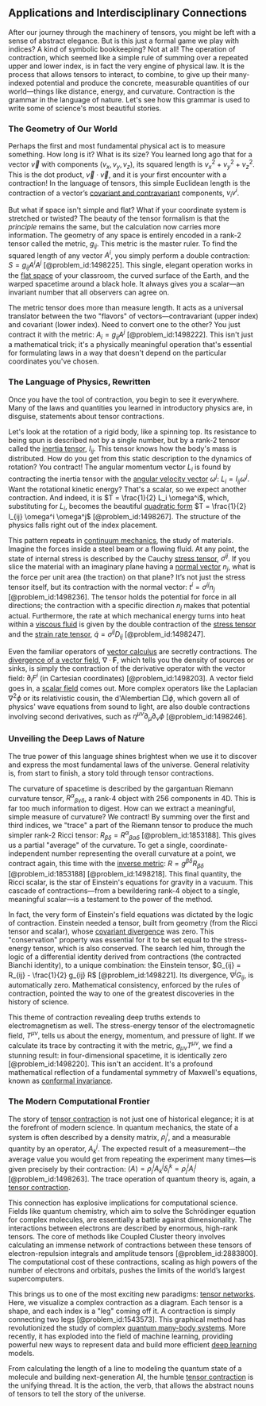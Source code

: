 ## Applications and Interdisciplinary Connections

After our journey through the machinery of tensors, you might be left with a sense of abstract elegance. But is this just a formal game we play with indices? A kind of symbolic bookkeeping? Not at all! The operation of contraction, which seemed like a simple rule of summing over a repeated upper and lower index, is in fact the very engine of physical law. It is the process that allows tensors to interact, to combine, to give up their many-indexed potential and produce the concrete, measurable quantities of our world—things like distance, energy, and curvature. Contraction is the grammar in the language of nature. Let's see how this grammar is used to write some of science's most beautiful stories.

### The Geometry of Our World

Perhaps the first and most fundamental physical act is to measure something. How long is it? What is its size? You learned long ago that for a vector $\vec{v}$ with components $(v_x, v_y, v_z)$, its squared length is $v_x^2 + v_y^2 + v_z^2$. This is the dot product, $\vec{v} \cdot \vec{v}$, and it is your first encounter with a contraction! In the language of tensors, this simple Euclidean length is the contraction of a vector’s [covariant and contravariant](@article_id:189106) components, $v_i v^i$.

But what if space isn't simple and flat? What if your coordinate system is stretched or twisted? The beauty of the tensor formalism is that the *principle* remains the same, but the calculation now carries more information. The geometry of any space is entirely encoded in a rank-2 tensor called the metric, $g_{ij}$. This metric is the master ruler. To find the squared length of any vector $A^i$, you simply perform a double contraction: $S = g_{ij} A^i A^j$ [@problem_id:1498225]. This single, elegant operation works in the [flat space](@article_id:204124) of your classroom, the curved surface of the Earth, and the warped spacetime around a black hole. It always gives you a scalar—an invariant number that all observers can agree on.

The metric tensor does more than measure length. It acts as a universal translator between the two "flavors" of vectors—contravariant (upper index) and covariant (lower index). Need to convert one to the other? You just contract it with the metric: $A_i = g_{ij} A^j$ [@problem_id:1498222]. This isn't just a mathematical trick; it's a physically meaningful operation that's essential for formulating laws in a way that doesn't depend on the particular coordinates you've chosen.

### The Language of Physics, Rewritten

Once you have the tool of contraction, you begin to see it everywhere. Many of the laws and quantities you learned in introductory physics are, in disguise, statements about tensor contractions.

Let's look at the rotation of a rigid body, like a spinning top. Its resistance to being spun is described not by a single number, but by a rank-2 tensor called the [inertia tensor](@article_id:177604), $I_{ij}$. This tensor knows how the body's mass is distributed. How do you get from this static description to the dynamics of rotation? You contract! The angular momentum vector $L_i$ is found by contracting the inertia tensor with the [angular velocity vector](@article_id:172009) $\omega^j$: $L_i = I_{ij} \omega^j$. Want the rotational kinetic energy? That's a scalar, so we expect another contraction. And indeed, it is $T = \frac{1}{2} L_i \omega^i$, which, substituting for $L_i$, becomes the beautiful [quadratic form](@article_id:153003) $T = \frac{1}{2} I_{ij} \omega^i \omega^j$ [@problem_id:1498267]. The structure of the physics falls right out of the index placement.

This pattern repeats in [continuum mechanics](@article_id:154631), the study of materials. Imagine the forces inside a steel beam or a flowing fluid. At any point, the state of internal stress is described by the Cauchy [stress tensor](@article_id:148479), $\sigma^{ij}$. If you slice the material with an imaginary plane having a [normal vector](@article_id:263691) $n_j$, what is the force per unit area (the traction) on that plane? It’s not just the stress tensor itself, but its contraction with the normal vector: $t^i = \sigma^{ij} n_j$ [@problem_id:1498236]. The tensor holds the potential for force in all directions; the contraction with a specific direction $n_j$ makes that potential actual. Furthermore, the rate at which mechanical energy turns into heat within a [viscous fluid](@article_id:171498) is given by the double contraction of the [stress tensor](@article_id:148479) and the [strain rate tensor](@article_id:197787), $\dot{q} = \sigma^{ij} D_{ij}$ [@problem_id:1498247].

Even the familiar operators of [vector calculus](@article_id:146394) are secretly contractions. The [divergence of a vector field](@article_id:135848), $\nabla \cdot \mathbf{F}$, which tells you the density of sources or sinks, is simply the contraction of the derivative operator with the vector field: $\partial_i F^i$ (in Cartesian coordinates) [@problem_id:1498203]. A vector field goes in, a [scalar field](@article_id:153816) comes out. More complex operators like the Laplacian $\nabla^2 \phi$ or its relativistic cousin, the d'Alembertian $\Box \phi$, which govern all of physics' wave equations from sound to light, are also double contractions involving second derivatives, such as $\eta^{\mu\nu} \partial_\mu \partial_\nu \phi$ [@problem_id:1498246].

### Unveiling the Deep Laws of Nature

The true power of this language shines brightest when we use it to discover and express the most fundamental laws of the universe. General relativity is, from start to finish, a story told through tensor contractions.

The curvature of spacetime is described by the gargantuan Riemann curvature tensor, $R^\alpha{}_{\beta\gamma\delta}$, a rank-4 object with 256 components in 4D. This is far too much information to digest. How can we extract a meaningful, simple measure of curvature? We contract! By summing over the first and third indices, we "trace" a part of the Riemann tensor to produce the much simpler rank-2 Ricci tensor: $R_{\beta\delta} = R^\alpha{}_{\beta\alpha\delta}$ [@problem_id:1853188]. This gives us a partial "average" of the curvature. To get a single, coordinate-independent number representing the overall curvature at a point, we contract again, this time with the [inverse metric](@article_id:273380): $R = g^{\beta\delta} R_{\beta\delta}$ [@problem_id:1853188] [@problem_id:1498218]. This final quantity, the Ricci scalar, is the star of Einstein's equations for gravity in a vacuum. This cascade of contractions—from a bewildering rank-4 object to a single, meaningful scalar—is a testament to the power of the method.

In fact, the very form of Einstein's field equations was dictated by the logic of contraction. Einstein needed a tensor, built from geometry (from the Ricci tensor and scalar), whose [covariant divergence](@article_id:274545) was zero. This "conservation" property was essential for it to be set equal to the stress-energy tensor, which is also conserved. The search led him, through the logic of a differential identity derived from contractions (the contracted Bianchi identity), to a unique combination: the Einstein tensor, $G_{ij} = R_{ij} - \frac{1}{2} g_{ij} R$ [@problem_id:1498221]. Its divergence, $\nabla^j G_{ij}$, is automatically zero. Mathematical consistency, enforced by the rules of contraction, pointed the way to one of the greatest discoveries in the history of science.

This theme of contraction revealing deep truths extends to electromagnetism as well. The stress-energy tensor of the electromagnetic field, $T^{\mu\nu}$, tells us about the energy, momentum, and pressure of light. If we calculate its trace by contracting it with the metric, $g_{\mu\nu}T^{\mu\nu}$, we find a stunning result: in four-dimensional spacetime, it is identically zero [@problem_id:1498220]. This isn't an accident. It's a profound mathematical reflection of a fundamental symmetry of Maxwell's equations, known as [conformal invariance](@article_id:191373).

### The Modern Computational Frontier

The story of [tensor contraction](@article_id:192879) is not just one of historical elegance; it is at the forefront of modern science. In quantum mechanics, the state of a system is often described by a density matrix, $\rho^i_j$, and a measurable quantity by an operator, $A^j_k$. The expected result of a measurement—the average value you would get from repeating the experiment many times—is given precisely by their contraction: $\langle A \rangle = \rho^i_j A^j_k \delta^k_i = \rho^i_j A^j_i$ [@problem_id:1498263]. The trace operation of quantum theory is, again, a [tensor contraction](@article_id:192879).

This connection has explosive implications for computational science. Fields like quantum chemistry, which aim to solve the Schrödinger equation for complex molecules, are essentially a battle against dimensionality. The interactions between electrons are described by enormous, high-rank tensors. The core of methods like Coupled Cluster theory involves calculating an immense network of contractions between these tensors of electron-repulsion integrals and amplitude tensors [@problem_id:2883800]. The computational cost of these contractions, scaling as high powers of the number of electrons and orbitals, pushes the limits of the world’s largest supercomputers.

This brings us to one of the most exciting new paradigms: [tensor networks](@article_id:141655). Here, we visualize a complex contraction as a diagram. Each tensor is a shape, and each index is a "leg" coming off it. A contraction is simply connecting two legs [@problem_id:1543573]. This graphical method has revolutionized the study of complex [quantum many-body systems](@article_id:140727). More recently, it has exploded into the field of machine learning, providing powerful new ways to represent data and build more efficient [deep learning](@article_id:141528) models.

From calculating the length of a line to modeling the quantum state of a molecule and building next-generation AI, the humble [tensor contraction](@article_id:192879) is the unifying thread. It is the action, the verb, that allows the abstract nouns of tensors to tell the story of the universe.